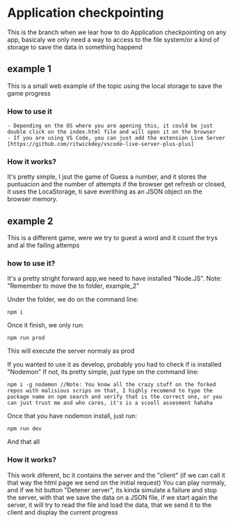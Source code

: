 # Application checkpointing

This is the branch when we lear how to do Application checkpointing on any app, basicaly we only need a way to access to the file system/or a kind of storage to save the data in something happend

## example 1
This is a small web example of the topic using the local storage to save the game progress
### How to use it
```
- Depending on the OS where you are apening this, it could be just double click on the index.html file and will open it on the browser
- If you are using VS Code, you can just add the extension Live Server [https://github.com/ritwickdey/vscode-live-server-plus-plus]
```
### How it works?
It's pretty simple, I jsut the game of Guess a number, and it stores the puntuacion and the number of attempts if the browser get refresh or closed, it uses the LocaStorage, ti save everithing as an JSON object on the browser memory.

## example 2
This is a different game, were we try to guest a word and it count the trys and al the failing attemps

### how to use it?
It's a pretty stright forward app,we need to have installed "Node.JS".
Note: "Remember to move the to folder, example_2"

Under the folder, we do on the command line:
```
npm i
```

Once it finish, we only run:
```
npm run prod
```
This will execute the server normaly as prod

If you wanted to use it as develop, probably you had to check if is installed "Nodemon"
If not, its pretty simple, just type on the command line:
```
npm i -g nodemon //Note: You know all the crazy stuff on the forked repos with malisious scrips on that, I highly recomend to type the package name on npm search and verify that is the correct one, or you can just trust me and who cares, it's is a scooll assesment hahaha
``` 
Once that you have nodemon install, just run:
```
npm run dev
```
And that all

### How it works?
This work diferent, bc it contains the server and the "client" (if we can call it that way the html page we send on the initial request)
You can play normaly, and if we hit button "Detener server", its kinda simulate a failure and stop the server, with that we save the data on a JSON file, if we start again the server, it will try to read the file and load the data, that we send it to the client and display the current progress